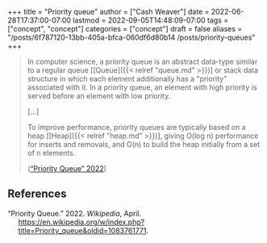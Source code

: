 +++
title = "Priority queue"
author = ["Cash Weaver"]
date = 2022-06-28T17:37:00-07:00
lastmod = 2022-09-05T14:48:09-07:00
tags = ["concept", "concept"]
categories = ["concept"]
draft = false
aliases = "/posts/6f787120-13bb-405a-bfca-060df6d80b14 /posts/priority-queues"
+++

> In computer science, a priority queue is an abstract data-type similar to a regular queue [[Queue]({{< relref "queue.md" >}})] or stack data structure in which each element additionally has a "priority" associated with it. In a priority queue, an element with high priority is served before an element with low priority.
>
> [...]
>
> To improve performance, priority queues are typically based on a heap [[Heap]({{< relref "heap.md" >}})], giving O(log n) performance for inserts and removals, and O(n) to build the heap initially from a set of n elements.
>
> (<a href="#citeproc_bib_item_1">“Priority Queue” 2022</a>)

## References

<style>.csl-entry{text-indent: -1.5em; margin-left: 1.5em;}</style><div class="csl-bib-body">
  <div class="csl-entry"><a id="citeproc_bib_item_1"></a>“Priority Queue.” 2022. <i>Wikipedia</i>, April. <a href="https://en.wikipedia.org/w/index.php?title=Priority_queue&oldid=1083761771">https://en.wikipedia.org/w/index.php?title=Priority_queue&#38;oldid=1083761771</a>.</div>
</div>
